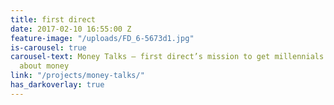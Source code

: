 ```yaml
---
title: first direct
date: 2017-02-10 16:55:00 Z
feature-image: "/uploads/FD_6-5673d1.jpg"
is-carousel: true
carousel-text: Money Talks – first direct’s mission to get millennials opening up
  about money
link: "/projects/money-talks/"
has_darkoverlay: true
---
```



